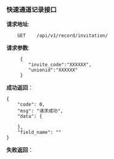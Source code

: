 ### 快速通道记录接口

**请求地址**:
```
    GET    /api/v1/record/invitation/
```

**请求参数**:
```
     {      
        "invite_code":"XXXXXX",
        "unionid":"XXXXXX"
     }
```

**成功返回**：
```
{
    "code": 0,
    "msg": "请求成功",
    "data": {
       
    },
    "field_name": ""
}
```

**失败返回**：
```

```